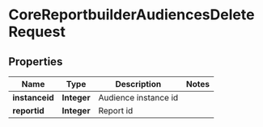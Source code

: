 

# CoreReportbuilderAudiencesDeleteRequest


## Properties

| Name | Type | Description | Notes |
|------------ | ------------- | ------------- | -------------|
|**instanceid** | **Integer** | Audience instance id |  |
|**reportid** | **Integer** | Report id |  |



